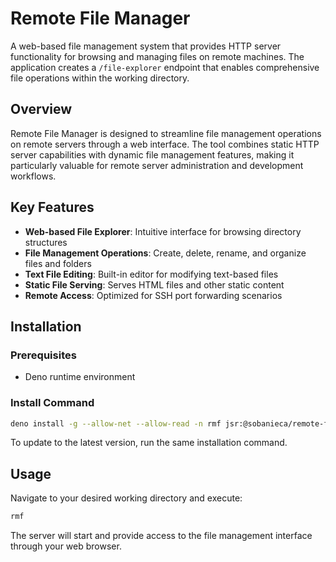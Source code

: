 # Remote File Manager

A web-based file management system that provides HTTP server functionality for browsing and managing files on remote machines. The application creates a `/file-explorer` endpoint that enables comprehensive file operations within the working directory.

## Overview

Remote File Manager is designed to streamline file management operations on remote servers through a web interface. The tool combines static HTTP server capabilities with dynamic file management features, making it particularly valuable for remote server administration and development workflows.

## Key Features

- **Web-based File Explorer**: Intuitive interface for browsing directory structures
- **File Management Operations**: Create, delete, rename, and organize files and folders
- **Text File Editing**: Built-in editor for modifying text-based files
- **Static File Serving**: Serves HTML files and other static content
- **Remote Access**: Optimized for SSH port forwarding scenarios

## Installation

### Prerequisites
- Deno runtime environment

### Install Command
```bash
deno install -g --allow-net --allow-read -n rmf jsr:@sobanieca/remote-file-manager
```

To update to the latest version, run the same installation command.

## Usage

Navigate to your desired working directory and execute:

```bash
rmf
```

The server will start and provide access to the file management interface through your web browser.

